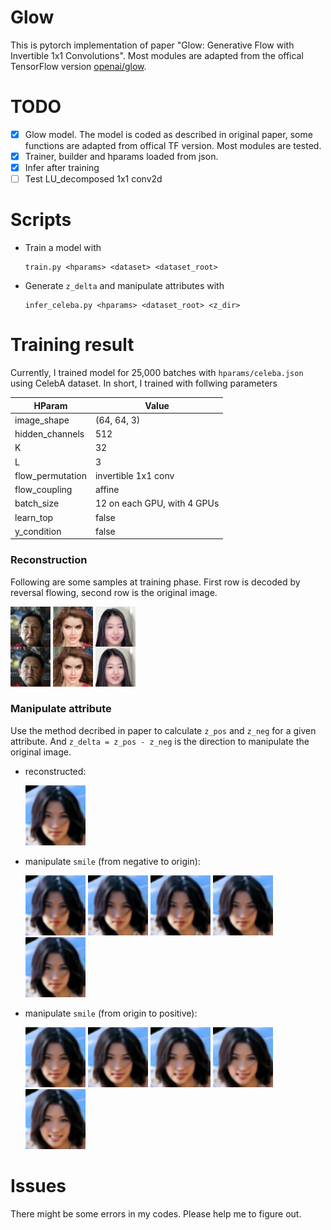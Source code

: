 # Glow
This is pytorch implementation of paper "Glow: Generative Flow with Invertible 1x1 Convolutions". Most modules are adapted from the offical TensorFlow version [openai/glow](https://github.com/openai/glow).

# TODO
- [x] Glow model. The model is coded as described in original paper, some functions are adapted from offical TF version. Most modules are tested.
- [x] Trainer, builder and hparams loaded from json.
- [x] Infer after training
- [ ] Test LU_decomposed 1x1 conv2d

# Scripts
- Train a model with
    ```
    train.py <hparams> <dataset> <dataset_root>
    ```
- Generate `z_delta` and manipulate attributes with
    ```
    infer_celeba.py <hparams> <dataset_root> <z_dir>
    ```

# Training result
Currently, I trained model for 25,000 batches with `hparams/celeba.json` using CelebA dataset. In short, I trained with follwing parameters

|      HParam      |            Value            |
| ---------------- | --------------------------- |
| image_shape      | (64, 64, 3)                 |
| hidden_channels  | 512                         |
| K                | 32                          |
| L                | 3                           |
| flow_permutation | invertible 1x1 conv         |
| flow_coupling    | affine                      |
| batch_size       | 12 on each GPU, with 4 GPUs |
| learn_top        | false                       |
| y_condition      | false                       |

### Reconstruction
Following are some samples at training phase. First row is decoded by reversal flowing, second row is the original image.

![](./pictures/individualImage.png)
![](./pictures/individualImage2.png)
![](./pictures/individualImage3.png)

### Manipulate attribute
Use the method decribed in paper to calculate `z_pos` and `z_neg` for a given attribute.
And `z_delta = z_pos - z_neg` is the direction to manipulate the original image.

- reconstructed:

    <img src="./pictures/infer/reconstruct_origin.png" width="96" />

- manipulate `smile` (from negative to origin):

    <img src="./pictures/infer/attr_Smiling_1.png" width="96" />
    <img src="./pictures/infer/attr_Smiling_2.png" width="96" />
    <img src="./pictures/infer/attr_Smiling_3.png" width="96" />
    <img src="./pictures/infer/attr_Smiling_4.png" width="96" />
    <img src="./pictures/infer/attr_Smiling_5.png" width="96" />

- manipulate `smile` (from origin to positive):

    <img src="./pictures/infer/attr_Smiling_6.png" width="96" />
    <img src="./pictures/infer/attr_Smiling_7.png" width="96" />
    <img src="./pictures/infer/attr_Smiling_8.png" width="96" />
    <img src="./pictures/infer/attr_Smiling_9.png" width="96" />
    <img src="./pictures/infer/attr_Smiling_10.png" width="96" />

# Issues
There might be some errors in my codes. Please help me to figure out.

